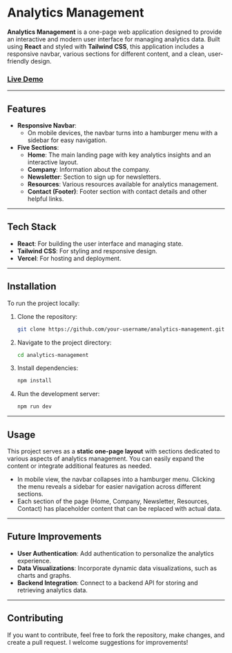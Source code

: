 
# Analytics Management

**Analytics Management** is a one-page web application designed to provide an interactive and modern user interface for managing analytics data. Built using **React** and styled with **Tailwind CSS**, this application includes a responsive navbar, various sections for different content, and a clean, user-friendly design.

### [Live Demo](https://analytics-management-2xwd.vercel.app/)

---

## Features

- **Responsive Navbar**: 
  - On mobile devices, the navbar turns into a hamburger menu with a sidebar for easy navigation.
- **Five Sections**: 
  - **Home**: The main landing page with key analytics insights and an interactive layout.
  - **Company**: Information about the company.
  - **Newsletter**: Section to sign up for newsletters.
  - **Resources**: Various resources available for analytics management.
  - **Contact (Footer)**: Footer section with contact details and other helpful links.
  
---

## Tech Stack

- **React**: For building the user interface and managing state.
- **Tailwind CSS**: For styling and responsive design.
- **Vercel**: For hosting and deployment.

---

## Installation

To run the project locally:

1. Clone the repository:
   ```bash
   git clone https://github.com/your-username/analytics-management.git
   ```

2. Navigate to the project directory:
   ```bash
   cd analytics-management
   ```

3. Install dependencies:
   ```bash
   npm install
   ```

4. Run the development server:
   ```bash
   npm run dev
   ```


---

## Usage

This project serves as a **static one-page layout** with sections dedicated to various aspects of analytics management. You can easily expand the content or integrate additional features as needed.

- In mobile view, the navbar collapses into a hamburger menu. Clicking the menu reveals a sidebar for easier navigation across different sections.
- Each section of the page (Home, Company, Newsletter, Resources, Contact) has placeholder content that can be replaced with actual data.

---

## Future Improvements

- **User Authentication**: Add authentication to personalize the analytics experience.
- **Data Visualizations**: Incorporate dynamic data visualizations, such as charts and graphs.
- **Backend Integration**: Connect to a backend API for storing and retrieving analytics data.

---

## Contributing

If you want to contribute, feel free to fork the repository, make changes, and create a pull request. I welcome suggestions for improvements!
